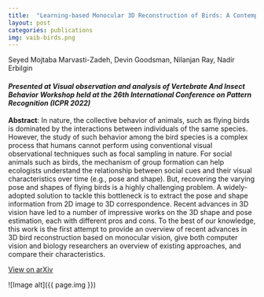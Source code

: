```yaml
---
title:  "Learning-based Monocular 3D Reconstruction of Birds: A Contemporary Survey"
layout: post
categories: publications
img: vaib-birds.png
---
```


Seyed Mojtaba Marvasti-Zadeh, Devin Goodsman, Nilanjan Ray, Nadir Erbilgin 

#### *Presented at Visual observation and analysis of Vertebrate And Insect Behavior Workshop held at the 26th International Conference on Pattern Recognition (ICPR 2022)*


**Abstract**: In nature, the collective behavior of animals, such as flying birds is dominated by the interactions between individuals of the same species. However, the study of such behavior among the bird species is a complex process that humans cannot perform using conventional visual observational techniques such as focal sampling in nature. For social animals such as birds, the mechanism of group formation can help ecologists understand the relationship between social cues and their visual characteristics over time (e.g., pose and shape). But, recovering the varying pose and shapes of flying birds is a highly challenging problem. A widely-adopted solution to tackle this bottleneck is to extract the pose and shape information from 2D image to 3D correspondence. Recent advances in 3D vision have led to a number of impressive works on the 3D shape and pose estimation, each with different pros and cons. To the best of our knowledge, this work is the first attempt to provide an overview of recent advances in 3D bird reconstruction based on monocular vision, give both computer vision and biology researchers an overview of existing approaches, and compare their characteristics.


<div class="button-container" style="margin-bottom:10px">
  <div class="more"><a href="https://arxiv.org/abs/2207.04512">View on arXiv</a></div>
</div>



![Image alt]({{ page.img }})
<!-- <div style="border-radius: 30px; border-color:rgb(1,160,73);width:99%;margin-top:10px">
  <img src="{{ site.baseurl }}/resources/publications/{{ page.img }}"/>
</div> -->



